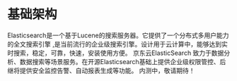 # 基础架构

Elasticsearch是一个基于Lucene的搜索服务器。它提供了一个分布式多用户能力的全文搜索引擎 ,是当前流行的企业级搜索引擎。设计用于云计算中，能够达到实时搜索，稳定，可靠，快速，安装使用方便。 京东云ElasticSearch 致力于数据分析、数据搜索等场景服务。在开源Elasticsearch基础上提供企业级权限管控、后继将提供安全监控告警、自动报表生成等功能。 内测中，敬请期待！

